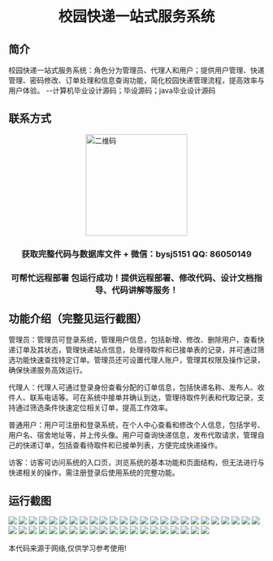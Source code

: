 <p><h1 align="center">校园快递一站式服务系统</h1></p>

## 简介
校园快递一站式服务系统：角色分为管理员、代理人和用户；提供用户管理、快递管理、密码修改、订单处理和信息查询功能，简化校园快递管理流程，提高效率与用户体验。    --计算机毕业设计源码；毕设源码；java毕业设计源码


## 联系方式
<img src="https://bs-1329754181.cos.ap-shanghai.myqcloud.com/wx.jpg" alt="二维码" style="display: block; margin: 0 auto;" width="200px">
<p><h3 align="center">获取完整代码与数据库文件 + 微信：bysj5151 QQ: 86050149</h3></p>
<p><h3 align="center">可帮忙远程部署 包运行成功！提供远程部署、修改代码、设计文档指导、代码讲解等服务！</h3></p>

## 功能介绍（完整见运行截图）
管理员：管理员可登录系统，管理用户信息，包括新增、修改、删除用户，查看快递订单及其状态，管理快递站点信息，处理待取件和已接单表的记录，并可通过筛选功能快速查找特定订单。管理员还可设置代理人账户，管理其权限及操作记录，确保快递服务高效运行。

代理人：代理人可通过登录身份查看分配的订单信息，包括快递名称、发布人、收件人、联系电话等。可在系统中接单并确认到达，管理待取件列表和代取记录，支持通过筛选条件快速定位相关订单，提高工作效率。

普通用户：用户可注册和登录系统，在个人中心查看和修改个人信息，包括学号、用户名、宿舍地址等，并上传头像。用户可查询快递信息，发布代取请求，管理自己的快递订单，包括查看待取件和已接单列表，方便完成快递操作。

访客：访客可访问系统的入口页，浏览系统的基本功能和页面结构，但无法进行与快递相关的操作，需注册登录后使用系统的完整功能。


## 运行截图
![](https://bs-1329754181.cos.ap-shanghai.myqcloud.com/ssm/CampusExpressOneStopServiceSystem/img/001.jpg)
![](https://bs-1329754181.cos.ap-shanghai.myqcloud.com/ssm/CampusExpressOneStopServiceSystem/img/002.jpg)
![](https://bs-1329754181.cos.ap-shanghai.myqcloud.com/ssm/CampusExpressOneStopServiceSystem/img/003.jpg)
![](https://bs-1329754181.cos.ap-shanghai.myqcloud.com/ssm/CampusExpressOneStopServiceSystem/img/004.jpg)
![](https://bs-1329754181.cos.ap-shanghai.myqcloud.com/ssm/CampusExpressOneStopServiceSystem/img/005.jpg)
![](https://bs-1329754181.cos.ap-shanghai.myqcloud.com/ssm/CampusExpressOneStopServiceSystem/img/006.jpg)
![](https://bs-1329754181.cos.ap-shanghai.myqcloud.com/ssm/CampusExpressOneStopServiceSystem/img/007.jpg)
![](https://bs-1329754181.cos.ap-shanghai.myqcloud.com/ssm/CampusExpressOneStopServiceSystem/img/008.jpg)
![](https://bs-1329754181.cos.ap-shanghai.myqcloud.com/ssm/CampusExpressOneStopServiceSystem/img/009.jpg)
![](https://bs-1329754181.cos.ap-shanghai.myqcloud.com/ssm/CampusExpressOneStopServiceSystem/img/010.jpg)
![](https://bs-1329754181.cos.ap-shanghai.myqcloud.com/ssm/CampusExpressOneStopServiceSystem/img/011.jpg)
![](https://bs-1329754181.cos.ap-shanghai.myqcloud.com/ssm/CampusExpressOneStopServiceSystem/img/012.jpg)
![](https://bs-1329754181.cos.ap-shanghai.myqcloud.com/ssm/CampusExpressOneStopServiceSystem/img/013.jpg)
![](https://bs-1329754181.cos.ap-shanghai.myqcloud.com/ssm/CampusExpressOneStopServiceSystem/img/014.jpg)
![](https://bs-1329754181.cos.ap-shanghai.myqcloud.com/ssm/CampusExpressOneStopServiceSystem/img/015.jpg)
![](https://bs-1329754181.cos.ap-shanghai.myqcloud.com/ssm/CampusExpressOneStopServiceSystem/img/016.jpg)
![](https://bs-1329754181.cos.ap-shanghai.myqcloud.com/ssm/CampusExpressOneStopServiceSystem/img/017.jpg)
![](https://bs-1329754181.cos.ap-shanghai.myqcloud.com/ssm/CampusExpressOneStopServiceSystem/img/018.jpg)
![](https://bs-1329754181.cos.ap-shanghai.myqcloud.com/ssm/CampusExpressOneStopServiceSystem/img/019.jpg)
![](https://bs-1329754181.cos.ap-shanghai.myqcloud.com/ssm/CampusExpressOneStopServiceSystem/img/020.jpg)
![](https://bs-1329754181.cos.ap-shanghai.myqcloud.com/ssm/CampusExpressOneStopServiceSystem/img/021.jpg)
![](https://bs-1329754181.cos.ap-shanghai.myqcloud.com/ssm/CampusExpressOneStopServiceSystem/img/022.jpg)
![](https://bs-1329754181.cos.ap-shanghai.myqcloud.com/ssm/CampusExpressOneStopServiceSystem/img/023.jpg)
![](https://bs-1329754181.cos.ap-shanghai.myqcloud.com/ssm/CampusExpressOneStopServiceSystem/img/024.jpg)
![](https://bs-1329754181.cos.ap-shanghai.myqcloud.com/ssm/CampusExpressOneStopServiceSystem/img/025.jpg)
![](https://bs-1329754181.cos.ap-shanghai.myqcloud.com/ssm/CampusExpressOneStopServiceSystem/img/026.jpg)
![](https://bs-1329754181.cos.ap-shanghai.myqcloud.com/ssm/CampusExpressOneStopServiceSystem/img/027.jpg)
![](https://bs-1329754181.cos.ap-shanghai.myqcloud.com/ssm/CampusExpressOneStopServiceSystem/img/028.jpg)
![](https://bs-1329754181.cos.ap-shanghai.myqcloud.com/ssm/CampusExpressOneStopServiceSystem/img/029.jpg)
![](https://bs-1329754181.cos.ap-shanghai.myqcloud.com/ssm/CampusExpressOneStopServiceSystem/img/030.jpg)
![](https://bs-1329754181.cos.ap-shanghai.myqcloud.com/ssm/CampusExpressOneStopServiceSystem/img/031.jpg)
![](https://bs-1329754181.cos.ap-shanghai.myqcloud.com/ssm/CampusExpressOneStopServiceSystem/img/032.jpg)
![](https://bs-1329754181.cos.ap-shanghai.myqcloud.com/ssm/CampusExpressOneStopServiceSystem/img/033.jpg)
![](https://bs-1329754181.cos.ap-shanghai.myqcloud.com/ssm/CampusExpressOneStopServiceSystem/img/034.jpg)
![](https://bs-1329754181.cos.ap-shanghai.myqcloud.com/ssm/CampusExpressOneStopServiceSystem/img/035.jpg)
![](https://bs-1329754181.cos.ap-shanghai.myqcloud.com/ssm/CampusExpressOneStopServiceSystem/img/036.jpg)
![](https://bs-1329754181.cos.ap-shanghai.myqcloud.com/ssm/CampusExpressOneStopServiceSystem/img/037.jpg)
![](https://bs-1329754181.cos.ap-shanghai.myqcloud.com/ssm/CampusExpressOneStopServiceSystem/img/038.jpg)
![](https://bs-1329754181.cos.ap-shanghai.myqcloud.com/ssm/CampusExpressOneStopServiceSystem/img/039.jpg)
![](https://bs-1329754181.cos.ap-shanghai.myqcloud.com/ssm/CampusExpressOneStopServiceSystem/img/040.jpg)
![](https://bs-1329754181.cos.ap-shanghai.myqcloud.com/ssm/CampusExpressOneStopServiceSystem/img/041.jpg)
![](https://bs-1329754181.cos.ap-shanghai.myqcloud.com/ssm/CampusExpressOneStopServiceSystem/img/042.jpg)
![](https://bs-1329754181.cos.ap-shanghai.myqcloud.com/ssm/CampusExpressOneStopServiceSystem/img/043.jpg)
![](https://bs-1329754181.cos.ap-shanghai.myqcloud.com/ssm/CampusExpressOneStopServiceSystem/img/044.jpg)
![](https://bs-1329754181.cos.ap-shanghai.myqcloud.com/ssm/CampusExpressOneStopServiceSystem/img/045.jpg)

<p>本代码来源于网络,仅供学习参考使用!</p>
